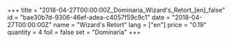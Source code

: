 +++
title = "2018-04-27T00:00:00Z_Dominaria_Wizard's_Retort_[en]_false"
id = "bae30b7d-9306-46ef-adea-c4057f59c9c1"
date = "2018-04-27T00:00:00Z"
name = "Wizard's Retort"
lang = ["en"]
price = "0.19"
quantity = 4
foil = false
set = "Dominaria"
+++

